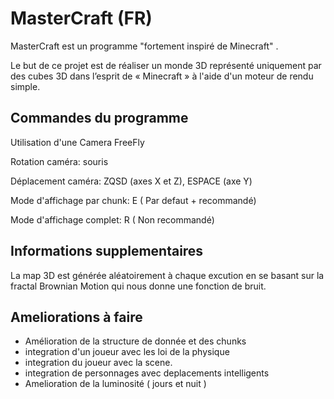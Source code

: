 # MasterCraft (FR)

MasterCraft est un programme "fortement inspiré de Minecraft" .

Le but de ce projet est de réaliser un monde 3D représenté uniquement par des cubes 3D dans l’esprit de « Minecraft » à l'aide d'un moteur de rendu simple.

## Commandes du programme
Utilisation d'une Camera FreeFly

Rotation caméra: souris

Déplacement caméra: ZQSD (axes X et Z), ESPACE (axe Y)

Mode d'affichage par chunk: E ( Par defaut + recommandé)

Mode d'affichage complet: R   ( Non recommandé)

## Informations supplementaires
La map 3D est générée aléatoirement à chaque excution en se basant sur la fractal Brownian Motion qui nous donne une fonction de bruit.

## Ameliorations à faire
- Amélioration de la structure de donnée et des chunks
- integration d'un joueur avec les loi de la physique
- integration du joueur avec la scene.
- integration de personnages avec deplacements intelligents
- Amelioration de la luminosité ( jours et nuit )

